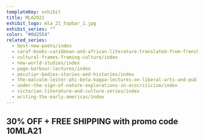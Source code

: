 ```yaml
---
templateKey: exhibit
title: MLA2021
exhibit_logo: mla_21_topbar_1.jpg
exhibit_series: ""
color: "#0d2554"
related_series:
  - best-new-poets/index
  - caraf-books-caribbean-and-african-literature-translated-from-french/index
  - cultural-frames-framing-culture/index
  - new-world-studies/index
  - page-barbour-lectures/index
  - peculiar-bodies-stories-and-histories/index
  - the-malcolm-lester-phi-beta-kappa-lectures-on-liberal-arts-and-public-life/index
  - under-the-sign-of-nature-explorations-in-ecocriticism/index
  - victorian-literature-and-culture-series/index
  - writing-the-early-americas/index
---
```

## 30% OFF + FREE SHIPPING with promo code 10MLA21